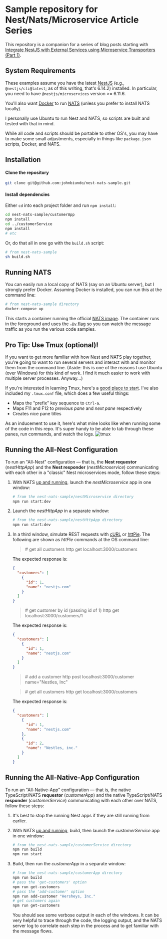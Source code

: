 # Sample repository for Nest/Nats/Microservice Article Series

This repository is a companion for a series of blog posts starting with [Integrate NestJS with External Services using Microservice Transporters (Part 1)]().

## System Requirements

These examples assume you have the latest [NestJS](https://github.com/nestjs/nest) (e.g., `@nestjs/cli@latest`; as of this writing, that's 6.14.2) installed. In particular, you need to have `@nestjs/microservices` version >= 6.11.6.

You'll also want [Docker](https://www.docker.com/get-started) to run [NATS](https://docs.nats.io/) (unless you prefer to install NATS locally).

I personally use Ubuntu to run Nest and NATS, so scripts are built and tested with that in mind.

While all code and scripts should be portable to other OS's, you may have to make some small adjustments, especially in things like `package.json` scripts, Docker, and NATS.

## Installation

#### Clone the repository

```bash
git clone git@github.com:johnbiundo/nest-nats-sample.git
```

#### Install dependencies

Either `cd` into each project folder and run `npm install`:

```bash
cd nest-nats-sample/customerApp
npm install
cd ../customerService
npm install
# etc
```

Or, do that all in one go with the `build.sh` script:

```bash
# from nest-nats-sample
sh build.sh
```

## Running NATS

You can easily run a local copy of NATS (say on an Ubuntu server), but I strongly prefer Docker. Assuming Docker is installed, you can run this at the command line:

```bash
# from nest-nats-sample directory
docker-compose up
```

This starts a container running the official [NATS image](https://docs.nats.io/nats-server/nats_docker). The container runs in the foreground and uses the [`-Dv` flag](https://docs.nats.io/nats-server/flags#logging-options) so you can watch the message traffic as you run the various code samples.

## Pro Tip: Use Tmux (optional)!

If you want to get more familiar with how Nest and NATS play together, you're going to want to run several servers and interact with and monitor them from the command line. (Aside: this is one of the reasons I use Ubuntu (over Windows) for this kind of work. I find it much easier to work with multiple server processes. Anyway...)

If you're interested in learning Tmux, here's a [good place to start](https://linuxize.com/post/getting-started-with-tmux/). I've also included my `.tmux.conf` file, which does a few useful things:

- Maps the "prefix" key sequence to `Ctrl-a`.
- Maps F11 and F12 to _previous pane_ and _next pane_ respectively
- Creates nice pane titles

As an inducement to use it, here's what mine looks like when running some of the code in this repo. It's super handy to be able to tab through these panes, run commands, and watch the logs.
![tmux](https://user-images.githubusercontent.com/6937031/74091865-8d439d80-4a71-11ea-9217-6f9af4094deb.png)

## Running the All-Nest Configuration

To run an "All-Nest" configuration &#8212; that is, the **Nest requestor** (_nestHttpApp_) and the **Nest responder** (_nestMicroservice_) communicating with each other in a "classic" Nest microservices mode, follow these steps:

1. With NATS [up and running](#running-nats), launch the _nestMicroservice_ app in one window:

   ```bash
   # from the nest-nats-sample/nestMicroservice directory
   npm run start:dev
   ```

2. Launch the _nestHttpApp_ in a separate window:

   ```bash
   # from the nest-nats-sample/nestHttpApp directory
   npm run start:dev
   ```

3. In a third window, simulate REST requests with [cURL]() or [httPie](). The following are shown as _httPie_ commands at the OS command line:

   > \# get all customers
   > http get localhost:3000/customers

   The expected response is:

   ```json
   {
     "customers": [
       {
         "id": 1,
         "name": "nestjs.com"
       }
     ]
   }
   ```

   > \# get customer by id (passing id of 1)
   > http get localhost:3000/customers/1

   The expected response is:

   ```json
   {
     "customers": [
       {
         "id": 1,
         "name": "nestjs.com"
       }
     ]
   }
   ```

   > \# add a customer
   > http post localhost:3000/customer name="Nestles, Inc"

   > \# get all customers
   > http get localhost:3000/customers

   The expected response is:

   ```json
   {
     "customers": [
       {
         "id": 1,
         "name": "nestjs.com"
       },
       {
         "id": 2,
         "name": "Nestles, inc."
       }
     ]
   }
   ```

## Running the All-Native-App Configuration

To run an "All-Native-App" configuration &#8212; that is, the native TypeScript/NATS **requestor** (_customerApp_) and the native TypeScript/NATS **responder** (_customerService_) communicating with each other over NATS, follow these steps:

1. It's best to stop the running Nest apps if they are still running from earlier.

2. With NATS [up and running](#running-nats), build, then launch the _customerService_ app in one window:

   ```bash
   # from the nest-nats-sample/customerService directory
   npm run build
   npm run start
   ```

3. Build, then run the _customerApp_ in a separate window:

   ```bash
   # from the nest-nats-sample/customerApp directory
   npm run build
   # pass the 'get-customers' option
   npm run get-customers
   # pass the 'add-customer' option
   npm run add-customer "Hersheys, Inc."
   # get customers again
   npm run get-customers
   ```

   You should see some verbose output in each of the windows. It can be very helpful to trace through the code, the logging output, and the NATS server log to correlate each step in the process and to get familiar with the message flows.
